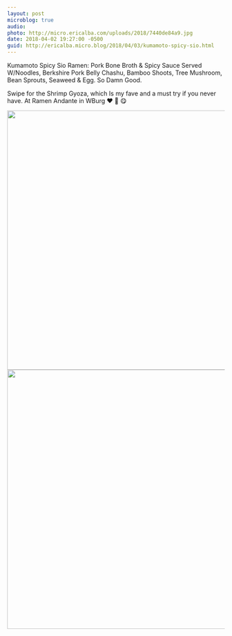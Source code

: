 ```yaml
---
layout: post
microblog: true
audio: 
photo: http://micro.ericalba.com/uploads/2018/7440de84a9.jpg
date: 2018-04-02 19:27:00 -0500
guid: http://ericalba.micro.blog/2018/04/03/kumamoto-spicy-sio.html
---
```

Kumamoto Spicy Sio Ramen: Pork Bone Broth & Spicy Sauce Served W/Noodles, Berkshire Pork Belly Chashu, Bamboo Shoots, Tree Mushroom, Bean Sprouts, Seaweed & Egg. So Damn Good.

Swipe for the Shrimp Gyoza, which Is my fave and a must try if you never have. 
At Ramen Andante in WBurg
❤️ 🍜 😋

<img src="http://micro.ericalba.com/uploads/2018/54a5a0e219.jpg" width="600" height="600" /><img src="http://micro.ericalba.com/uploads/2018/7440de84a9.jpg" width="600" height="600" />
